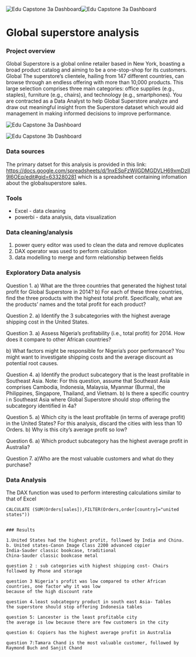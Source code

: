 ![Edu Capstone 3a Dashboard](https://github.com/EduBassey/Global-superstore-analysis/assets/170472577/a376f5ac-64cc-481e-b777-dc8a04f7067e)![Edu Capstone 3a Dashboard](https://github.com/EduBassey/Global-superstore-analysis/assets/170472577/8ef9d73a-10fb-4f3e-a598-633ae9fdc4e4)

# Global superstore analysis

### Project overview

Global Superstore is a global online retailer based in New York, boasting a broad product catalog and
aiming to be a one-stop-shop for its customers. Global The superstore’s clientele, hailing from 147
different countries, can browse through an endless offering with more than 10,000 products. This large
selection comprises three main categories: office supplies (e.g., staples), furniture (e.g., chairs), and
technology (e.g., smartphones).
You are contracted as a Data Analyst to help Global Superstore analyze and draw out meaningful insight
from the Superstore dataset which would aid management in making informed decisions to improve
performance.

![Edu Capstone 3a Dashboard](https://github.com/EduBassey/Global-superstore-analysis/assets/170472577/f7b1cf83-f4df-4d71-9050-db3c91f854d2)

![Edu Capstone 3b Dashboard](https://github.com/EduBassey/Global-superstore-analysis/assets/170472577/182f538c-f5d8-4caa-8ec9-73280412a910)


### Data sources

The primary datset for this analysis is provided in this link: https://docs.google.com/spreadsheets/d/1nxESpFzWjlGDMGDVLH69xmDzIl9l6OEq/edit#gid=633280281 which is a spreadsheet containing infomation about the globalsuperstore sales.

### Tools
- Excel - data cleaning
- powerbi - data analysis, data visualization

### Data cleaning/analysis
  1. power query editor was used to clean the data and remove duplicates
  2. DAX operator was used to perform calculation
  3. data modelling to merge and form relationship between fields

  ### Exploratory Data analysis
  Question 1.
a) What are the three countries that generated the highest total profit for Global Superstore in 2014?
b) For each of these three countries, find the three products with the highest total profit. Specifically,
what are the products’ names and the total profit for each product?

Question 2.
a) Identify the 3 subcategories with the highest average shipping cost in the United States.

Question 3.
a) Assess Nigeria’s profitability (i.e., total profit) for 2014. How does it compare to other African
countries?

b) What factors might be responsible for Nigeria’s poor performance? You might want to investigate
shipping costs and the average discount as potential root causes.

Question 4.
a) Identify the product subcategory that is the least profitable in Southeast Asia.
Note: For this question, assume that Southeast Asia comprises Cambodia, Indonesia, Malaysia, Myanmar
(Burma), the Philippines, Singapore, Thailand, and Vietnam.
b) Is there a specific country i n Southeast Asia where Global Superstore should stop offering the
subcategory identified in 4a?

Question 5.
a) Which city is the least profitable (in terms of average profit) in the United States? For this analysis,
discard the cities with less than 10 Orders. b) Why is this city’s average profit so low?

Question 6.
a) Which product subcategory has the highest average profit in Australia?


Question 7.
a)Who are the most valuable customers and what do they purchase?

### Data Analysis
The DAX function was used to perform interesting calculations similar to that of Excel
```DAX
CALCULATE (SUM(Orders[sales]),FILTER(Orders,order[country]="united states"))


### Results

1.United States had the highest profit, followed by India and China.
b. United states-Canon Image Class 2200 advanced copier
India-Sauder classic bookcase, traditional
China-Sauder classic bookcase metal

question 2 : sub categories with highest shipping cost- Chairs followed by Phone and storage

question 3 Nigeria's profit was low compared to other African countries, one factor why it was low
because of the high discount rate

question 4.least subcategory product in south east Asia- Tables
the superstore should stop offering Indonesia tables

question 5: Lancester is the least profitable city
the average is low because there are few customers in the city

question 6: Copiers has the highest average profit in Australia

question 7:Tamara Chand is the most valuable customer, followed by Raymond Buch and Sanjit Chand








